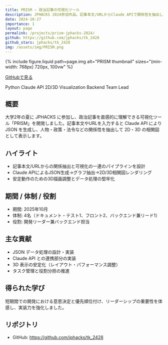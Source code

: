 ```yaml
---
title: PRISM — 政治記事の可視化ツール
description: JPHACKS 2024参加作品。記事本文/URLからClaude APIで関係性を抽出し、2D/3D相関図で可視化。
date: 2024-10-27
importance: 1
layout: page
permalink: /projects/prism-jphacks-2024/
github: https://github.com/jphacks/tk_2428
github_stars: jphacks/tk_2428
img: /assets/img/PRISM.png
---
```


{% include figure.liquid path=page.img alt="PRISM thumbnail" sizes="(min-width: 768px) 720px, 100vw" %}

<div class="mb-3">
  <a class="btn btn-sm z-depth-0" href="{{ page.github }}" target="_blank">
    <i class="fa-brands fa-github"></i> GitHubで見る
  </a>
</div>

<p>
  <span class="badge bg-secondary">Python</span>
  <span class="badge bg-secondary">Claude API</span>
  <span class="badge bg-secondary">2D/3D Visualization</span>
  <span class="badge bg-secondary">Backend</span>
  <span class="badge bg-secondary">Team Lead</span>
</p>

## 概要
大学2年の夏に JPHACKS に参加し、政治記事を直感的に理解できる可視化ツール「PRISM」を開発しました。記事本文やURLを入力すると Claude API により JSON を生成し、人物・政策・法令などの関係性を抽出して 2D・3D の相関図として表示します。

## ハイライト
- 記事本文/URLからの関係抽出と可視化の一連のパイプラインを設計
- Claude APIによるJSON生成→グラフ抽出→2D/3D相関図レンダリング
- 安定動作のための3D描画調整とデータ処理の堅牢化

## 期間 / 体制 / 役割
- 期間: 2025年10月
- 体制: 4名（ドキュメント・テスト1、フロント2、バックエンド兼リード1）
- 役割: 開発リーダー兼バックエンド担当

## 主な貢献
- JSON データ処理の設計・実装
- Claude API との連携部分の実装
- 3D 表示の安定化（レイアウト・パフォーマンス調整）
- タスク管理と役割分担の推進

## 得られた学び
短期間での開発における意思決定と優先順位付け、リーダーシップの重要性を体感し、実装力を強化しました。

## リポジトリ
- GitHub: https://github.com/jphacks/tk_2428
